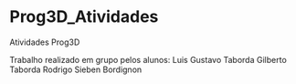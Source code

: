 # Prog3D_Atividades
Atividades Prog3D

Trabalho realizado em grupo pelos alunos:
Luis Gustavo Taborda
Gilberto Taborda
Rodrigo Sieben Bordignon
